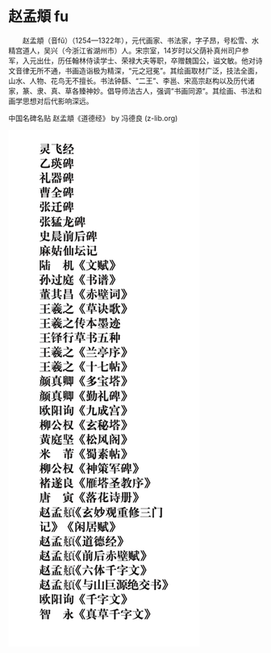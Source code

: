 # 赵孟頫 fu

　　赵孟頫（音fǔ）（1254—1322年），元代画家、书法家，字子昂，号松雪、水精宫道人，吴兴（今浙江省湖州市）人。宋宗室，14岁时以父荫补真州司户参军，入元出仕，历任翰林侍读学士、荣禄大夫等职，卒赠魏国公，谥文敏。他对诗文音律无所不通，书画造诣极为精深，“元之冠冕”。其绘画取材广泛，技法全面，山水、人物、花鸟无不擅长。书法钟繇、“二王”、李邕、宋高宗赵构以及历代诸家，篆、隶、真、草各臻神妙。倡导师法古人，强调“书画同源“。其绘画、书法和画学思想对后代影响深远。

中国名碑名贴 赵孟頫《道德经》 by 冯德良 (z-lib.org)

![img](https://github.com/hiro-9999/blog/blob/master/Books_/books/%E4%BA%BA%E7%94%9F%E5%BF%83%E5%BE%97%E8%B4%B4/%E4%B9%A6%E6%B3%95/%E3%82%B9%E3%82%AF%E3%83%AA%E3%83%BC%E3%83%B3%E3%82%B7%E3%83%A7%E3%83%83%E3%83%88%202021-04-24%2018.28.43.png)
